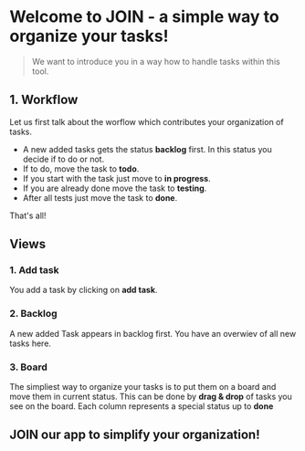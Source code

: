 # Welcome to JOIN - a simple way to organize your tasks!
> We want to introduce you in a way how to handle tasks within this tool.

## 1. Workflow
Let us first talk about the worflow which contributes your organization of tasks.
- A new added tasks gets the status **backlog** first.
In this status you decide if to do or not.
- If to do, move the task to **todo**.
- If you start with the task just move to **in progress**.
- If you are already done move the task to **testing**.
- After all tests just move the task to **done**.

That's all! 


## Views
### 1. Add task
You add a task by clicking on **add task**.

### 2. Backlog
A new added Task appears in backlog first.
You have an overwiev of all new tasks here.

### 3. Board
The simpliest way to organize your tasks is to put them on a board and move them in current status.
This can be done by **drag & drop** of tasks you see on the board.
Each column represents a special status up to **done**

## JOIN our app to simplify your organization!